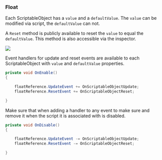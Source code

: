 ### Float

Each ScriptableObject has a `value` and a `defaultValue`. The `value` can be modified via script, the `defaultValue` can not.

A `Reset` method is publicly available to reset the `value` to equal the `defaultValue`. This method is also accessible via the inspector.

![](https://i.imgur.com/xMX202E.png)

Event handlers for update and reset events are available to each ScriptableObject with `value` and `defaultValue` properties.

```csharp
private void OnEnable()
{

    floatReference.UpdateEvent += OnScriptableObjectUpdate;
    floatReference.ResetEvent += OnScriptableObjectReset;

}
```

Make sure that when adding a handler to any event to make sure and remove it when the script it is associated with is disabled.

```csharp
private void OnDisable()
{

    floatReference.UpdateEvent -= OnScriptableObjectUpdate;
    floatReference.ResetEvent -= OnScriptableObjectReset;

}
```
